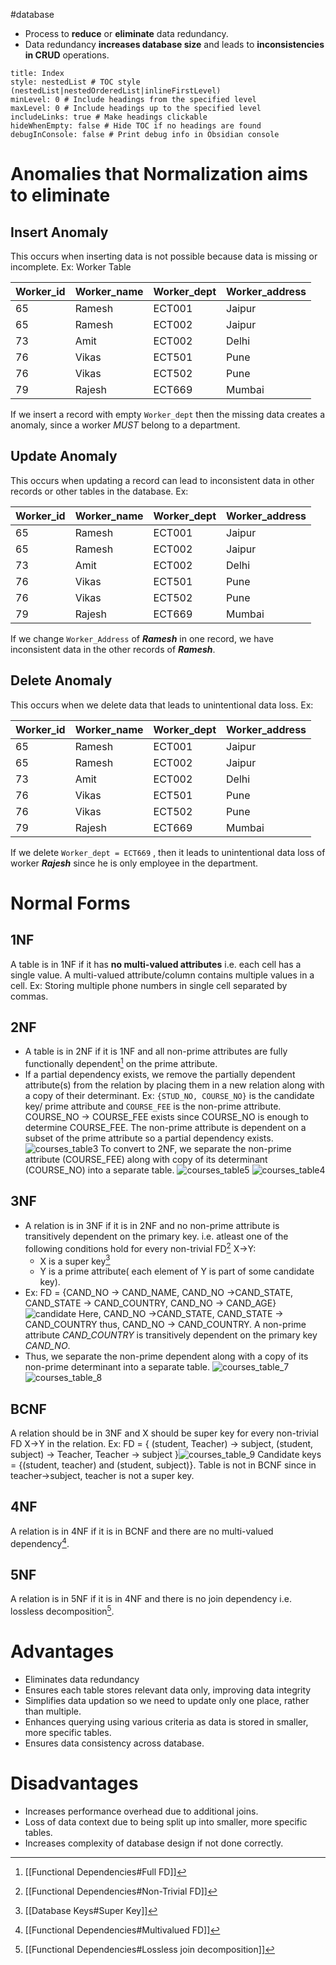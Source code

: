 #database 
+ Process to **reduce** or **eliminate** data redundancy.
+ Data redundancy **increases database size** and leads to **inconsistencies in CRUD** operations.

```table-of-contents
title: Index
style: nestedList # TOC style (nestedList|nestedOrderedList|inlineFirstLevel)
minLevel: 0 # Include headings from the specified level
maxLevel: 0 # Include headings up to the specified level
includeLinks: true # Make headings clickable
hideWhenEmpty: false # Hide TOC if no headings are found
debugInConsole: false # Print debug info in Obsidian console
```
# Anomalies that Normalization aims to eliminate
## Insert Anomaly

This occurs when inserting data is not possible because data is missing or incomplete.
Ex: Worker Table

| Worker_id | Worker_name | Worker_dept | Worker_address |
| --------- | ----------- | ----------- | -------------- |
| 65        | Ramesh      | ECT001      | Jaipur         |
| 65        | Ramesh      | ECT002      | Jaipur         |
| 73        | Amit        | ECT002      | Delhi          |
| 76        | Vikas       | ECT501      | Pune           |
| 76        | Vikas       | ECT502      | Pune           |
| 79        | Rajesh      | ECT669      | Mumbai         |

If we insert a record with empty `Worker_dept` then the missing data creates a anomaly, since a worker *MUST* belong to a department.
## Update Anomaly

This occurs when updating a record can lead to inconsistent data in other records or other tables in the database.
Ex:

| Worker_id | Worker_name | Worker_dept | Worker_address |
| --------- | ----------- | ----------- | -------------- |
| 65        | Ramesh      | ECT001      | Jaipur         |
| 65        | Ramesh      | ECT002      | Jaipur         |
| 73        | Amit        | ECT002      | Delhi          |
| 76        | Vikas       | ECT501      | Pune           |
| 76        | Vikas       | ECT502      | Pune           |
| 79        | Rajesh      | ECT669      | Mumbai         |
If we change `Worker_Address` of ***Ramesh*** in one record, we have inconsistent data in the other records of ***Ramesh***.
## Delete Anomaly

This occurs when we delete data that leads to unintentional data loss.
Ex:

| Worker_id | Worker_name | Worker_dept | Worker_address |
| --------- | ----------- | ----------- | -------------- |
| 65        | Ramesh      | ECT001      | Jaipur         |
| 65        | Ramesh      | ECT002      | Jaipur         |
| 73        | Amit        | ECT002      | Delhi          |
| 76        | Vikas       | ECT501      | Pune           |
| 76        | Vikas       | ECT502      | Pune           |
| 79        | Rajesh      | ECT669      | Mumbai         |
If we delete `Worker_dept = ECT669` , then it leads to unintentional data loss of worker ***Rajesh*** since he is only employee in the department.

# Normal Forms

## 1NF

A table is in 1NF if it has **no multi-valued attributes** i.e. each cell has a single value.
A multi-valued attribute/column contains multiple values in a cell.
Ex: Storing multiple phone numbers in single cell separated by commas.

## 2NF

+ A table is in 2NF if it is 1NF and all non-prime attributes are fully functionally dependent[^1] on the prime attribute.
+ If a partial dependency exists, we remove the partially dependent attribute(s) from the relation by placing them in a new relation along with a copy of their determinant.
Ex: `{STUD_NO, COURSE_NO}` is the candidate key/ prime attribute and `COURSE_FEE` is the non-prime attribute. COURSE_NO $\rightarrow$ COURSE_FEE exists since COURSE_NO is enough to determine COURSE_FEE. The non-prime attribute is dependent on a subset of the prime attribute so a partial dependency exists.
![courses_table3](https://media.geeksforgeeks.org/wp-content/uploads/20250108151428253795/courses_table3.webp)
To convert to 2NF, we separate the non-prime attribute (COURSE_FEE) along with copy of its determinant (COURSE_NO) into a separate table.
![courses_table5](https://media.geeksforgeeks.org/wp-content/uploads/20250108151615641852/courses_table5.webp)
![courses_table4](https://media.geeksforgeeks.org/wp-content/uploads/20250108151633723773/courses_table4.webp)

## 3NF
+ A relation is in 3NF if it is in 2NF and no non-prime attribute is transitively dependent on the primary key. i.e. atleast one of the following conditions hold for every non-trivial FD[^2] X$\rightarrow$Y:
	+ X is a super key[^3]
	+ Y is a prime attribute( each element of Y is part of some candidate key).
+ Ex: FD = {CAND_NO $\rightarrow$ CAND_NAME, CAND_NO $\rightarrow$CAND_STATE, CAND_STATE $\rightarrow$ CAND_COUNTRY, CAND_NO $\rightarrow$ CAND_AGE}![candidate](https://media.geeksforgeeks.org/wp-content/uploads/20250108155404622708/candidate.webp)
Here, CAND_NO $\rightarrow$CAND_STATE,  CAND_STATE $\rightarrow$ CAND_COUNTRY thus, CAND_NO $\rightarrow$ CAND_COUNTRY. A non-prime attribute *CAND_COUNTRY* is transitively dependent on the primary key *CAND_NO*. 
+ Thus, we separate the non-prime dependent along with a copy of its non-prime determinant into a separate table.
![courses_table_7](https://media.geeksforgeeks.org/wp-content/uploads/20250108160049760531/courses_table_7.webp)
![courses_table_8](https://media.geeksforgeeks.org/wp-content/uploads/20250108160118089197/courses_table_8.webp)

## BCNF
A relation should be in 3NF and X should be super key for every non-trivial FD X$\rightarrow$Y in the relation.
Ex: FD = { (student, Teacher) $\rightarrow$ subject, (student, subject) $\rightarrow$ Teacher, Teacher $\rightarrow$ subject }![courses_table_9](https://media.geeksforgeeks.org/wp-content/uploads/20250108163223207532/courses_table_9.webp)
Candidate keys = {(student, teacher) and (student, subject)}. Table is not in BCNF since in teacher$\rightarrow$subject, teacher is not a super key.

## 4NF
A relation is in 4NF if it is in BCNF and there are no multi-valued dependency[^4].

## 5NF
A relation is in 5NF if it is in 4NF and there is no join dependency i.e. lossless decomposition[^5].

# Advantages
+ Eliminates data redundancy
+ Ensures each table stores relevant data only, improving data integrity
+ Simplifies data updation so we need to update only one place, rather than multiple.
+ Enhances querying using various criteria as data is stored in smaller, more specific tables.
+ Ensures data consistency across database.

# Disadvantages
+ Increases performance overhead due to additional joins.
+ Loss of data context due to being split up into smaller, more specific tables.
+ Increases complexity of database design if not done correctly.

[^1]: [[Functional Dependencies#Full FD]]

[^2]: [[Functional Dependencies#Non-Trivial FD]]

[^3]: [[Database Keys#Super Key]]

[^4]: [[Functional Dependencies#Multivalued FD]]

[^5]: [[Functional Dependencies#Lossless join decomposition]]
